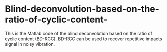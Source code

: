# Blind-deconvolution-based-on-the-ratio-of-cyclic-content-
This is the Matlab code of the blind deconvolution based on the ratio of cyclic content (BD-RCC). BD-RCC can be used to recover repetitive impacts signal in noisy vibration.
